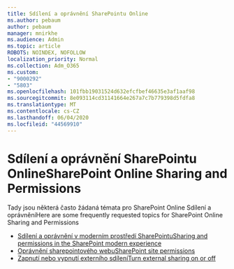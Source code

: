 ```yaml
---
title: Sdílení a oprávnění SharePointu Online
ms.author: pebaum
author: pebaum
manager: mnirkhe
ms.audience: Admin
ms.topic: article
ROBOTS: NOINDEX, NOFOLLOW
localization_priority: Normal
ms.collection: Adm_O365
ms.custom:
- "9000292"
- "5803"
ms.openlocfilehash: 101fbb19031524d632efcfbef46635e3af1aaf98
ms.sourcegitcommit: 8e093114cd31141664e267a7c7b779398d5fdfa8
ms.translationtype: MT
ms.contentlocale: cs-CZ
ms.lasthandoff: 06/04/2020
ms.locfileid: "44569910"
---
```

# <a name="sharepoint-online-sharing-and-permissions"></a><span data-ttu-id="e03f1-102">Sdílení a oprávnění SharePointu Online</span><span class="sxs-lookup"><span data-stu-id="e03f1-102">SharePoint Online Sharing and Permissions</span></span>

<span data-ttu-id="e03f1-103">Tady jsou některá často žádaná témata pro SharePoint Online Sdílení a oprávnění</span><span class="sxs-lookup"><span data-stu-id="e03f1-103">Here are some frequently requested topics for SharePoint Online Sharing and Permissions</span></span>

- [<span data-ttu-id="e03f1-104">Sdílení a oprávnění v moderním prostředí SharePointu</span><span class="sxs-lookup"><span data-stu-id="e03f1-104">Sharing and permissions in the SharePoint modern experience</span></span>](https://docs.microsoft.com/sharepoint/modern-experience-sharing-permissions)
- [<span data-ttu-id="e03f1-105">Oprávnění sharepointového webu</span><span class="sxs-lookup"><span data-stu-id="e03f1-105">SharePoint site permissions</span></span>](https://docs.microsoft.com/sharepoint/customize-sharepoint-site-permissions)
- [<span data-ttu-id="e03f1-106">Zapnutí nebo vypnutí externího sdílení</span><span class="sxs-lookup"><span data-stu-id="e03f1-106">Turn external sharing on or off</span></span>](https://docs.microsoft.com/sharepoint/turn-external-sharing-on-or-off)